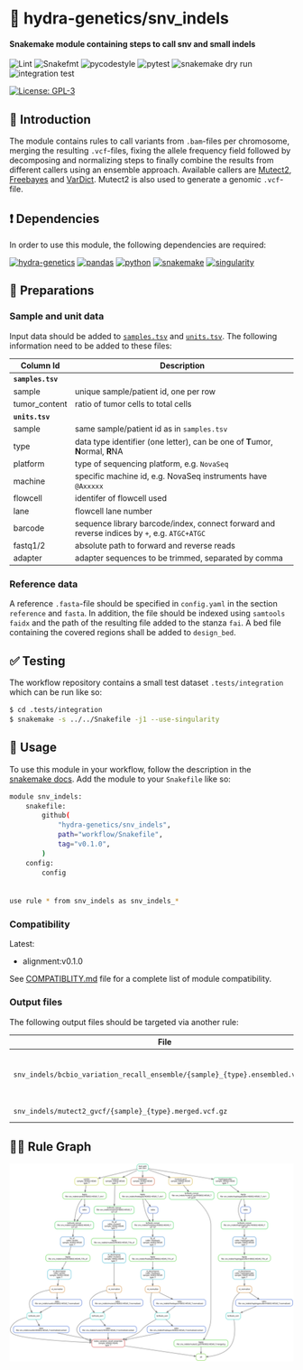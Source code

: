 # :snake: hydra-genetics/snv_indels

#### Snakemake module containing steps to call snv and small indels

![Lint](https://github.com/hydra-genetics/snv_indels/actions/workflows/lint.yaml/badge.svg?branch=develop)
![Snakefmt](https://github.com/hydra-genetics/snv_indels/actions/workflows/snakefmt.yaml/badge.svg?branch=develop)
![pycodestyle](https://github.com/hydra-genetics/snv_indels/actions/workflows/pycodestyle.yaml/badge.svg?branch=develop)
![pytest](https://github.com/hydra-genetics/snv_indels/actions/workflows/pytest.yaml/badge.svg?branch=develop)
![snakemake dry run](https://github.com/hydra-genetics/prealignment/actions/workflows/snakemake-dry-run.yaml/badge.svg?branch=develop)
![integration test](https://github.com/hydra-genetics/prealignment/actions/workflows/integration.yaml/badge.svg?branch=develop)

[![License: GPL-3](https://img.shields.io/badge/License-GPL3-yellow.svg)](https://opensource.org/licenses/gpl-3.0.html)

## :speech_balloon: Introduction

The module contains rules to call variants from `.bam`-files per chromosome, merging
the resulting `.vcf`-files, fixing the allele frequency field followed by decomposing
and normalizing steps to finally combine the results from different callers using
an ensemble approach. Available callers are [Mutect2](https://gatk.broadinstitute.org/hc/en-us/articles/360037593851-Mutect2),
[Freebayes](https://github.com/freebayes/freebayes) and [VarDict](https://github.com/AstraZeneca-NGS/VarDict).
Mutect2 is also used to generate a genomic `.vcf`-file.

## :heavy_exclamation_mark: Dependencies

In order to use this module, the following dependencies are required:

[![hydra-genetics](https://img.shields.io/badge/hydragenetics-v0.9.2-blue)](https://github.com/hydra-genetics/)
[![pandas](https://img.shields.io/badge/pandas-1.3.1-blue)](https://pandas.pydata.org/)
[![python](https://img.shields.io/badge/python-3.8-blue)](https://www.python.org/)
[![snakemake](https://img.shields.io/badge/snakemake-6.10.0-blue)](https://snakemake.readthedocs.io/en/stable/)
[![singularity](https://img.shields.io/badge/singularity-3.0.0-blue)](https://sylabs.io/docs/)

## :school_satchel: Preparations

### Sample and unit data

Input data should be added to [`samples.tsv`](https://github.com/hydra-genetics/prealignment/blob/develop/config/samples.tsv)
and [`units.tsv`](https://github.com/hydra-genetics/prealignment/blob/develop/config/units.tsv).
The following information need to be added to these files:

| Column Id | Description |
| --- | --- |
| **`samples.tsv`** |
| sample | unique sample/patient id, one per row |
| tumor_content | ratio of tumor cells to total cells |
| **`units.tsv`** |
| sample | same sample/patient id as in `samples.tsv` |
| type | data type identifier (one letter), can be one of **T**umor, **N**ormal, **R**NA |
| platform | type of sequencing platform, e.g. `NovaSeq` |
| machine | specific machine id, e.g. NovaSeq instruments have `@Axxxxx` |
| flowcell | identifer of flowcell used |
| lane | flowcell lane number |
| barcode | sequence library barcode/index, connect forward and reverse indices by `+`, e.g. `ATGC+ATGC` |
| fastq1/2 | absolute path to forward and reverse reads |
| adapter | adapter sequences to be trimmed, separated by comma |

### Reference data

A reference `.fasta`-file should be specified in `config.yaml` in the section `reference` and `fasta`.
In addition, the file should be indexed using `samtools faidx` and the path of the resulting
file added to the stanza `fai`. A bed file containing the covered regions shall be added
to `design_bed`.

## :white_check_mark: Testing

The workflow repository contains a small test dataset `.tests/integration` which can be run like so:

```bash
$ cd .tests/integration
$ snakemake -s ../../Snakefile -j1 --use-singularity
```

## :rocket: Usage

To use this module in your workflow, follow the description in the
[snakemake docs](https://snakemake.readthedocs.io/en/stable/snakefiles/modularization.html#modules).
Add the module to your `Snakefile` like so:

```bash
module snv_indels:
    snakefile:
        github(
            "hydra-genetics/snv_indels",
            path="workflow/Snakefile",
            tag="v0.1.0",
        )
    config:
        config


use rule * from snv_indels as snv_indels_*
```

### Compatibility

Latest:
 - alignment:v0.1.0

 See [COMPATIBLITY.md](../master/COMPATIBLITY.md) file for a complete list of module compatibility.

### Output files

The following output files should be targeted via another rule:

| File | Description |
|---|---|
| `snv_indels/bcbio_variation_recall_ensemble/{sample}_{type}.ensembled.vcf.gz` | combined `.vcf` generated by ensemble |
| `snv_indels/mutect2_gvcf/{sample}_{type}.merged.vcf.gz` | genomic `.vcf` |

## :judge: Rule Graph

![rule_graph](images/rulegraph.svg)
